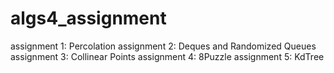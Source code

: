 # algs4_assignment
assignment 1: Percolation
assignment 2: Deques and Randomized Queues
assignment 3: Collinear Points
assignment 4: 8Puzzle
assignment 5: KdTree

